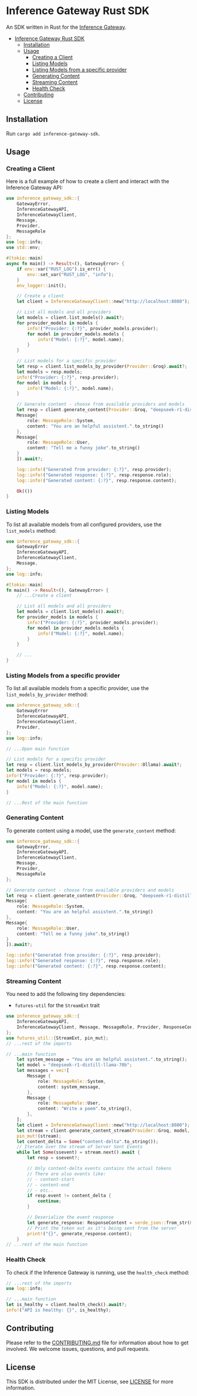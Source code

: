 # Inference Gateway Rust SDK

An SDK written in Rust for the [Inference Gateway](https://github.com/inference-gateway/inference-gateway).

- [Inference Gateway Rust SDK](#inference-gateway-rust-sdk)
  - [Installation](#installation)
  - [Usage](#usage)
    - [Creating a Client](#creating-a-client)
    - [Listing Models](#listing-models)
    - [Listing Models from a specific provider](#listing-models-from-a-specific-provider)
    - [Generating Content](#generating-content)
    - [Streaming Content](#streaming-content)
    - [Health Check](#health-check)
  - [Contributing](#contributing)
  - [License](#license)

## Installation

Run `cargo add inference-gateway-sdk`.

## Usage

### Creating a Client

Here is a full example of how to create a client and interact with the Inference Gateway API:

```rust
use inference_gateway_sdk::{
    GatewayError,
    InferenceGatewayAPI,
    InferenceGatewayClient,
    Message,
    Provider,
    MessageRole
};
use log::info;
use std::env;

#[tokio::main]
async fn main() -> Result<(), GatewayError> {
    if env::var("RUST_LOG").is_err() {
        env::set_var("RUST_LOG", "info");
    }
    env_logger::init();

    // Create a client
    let client = InferenceGatewayClient::new("http://localhost:8080");

    // List all models and all providers
    let models = client.list_models().await?;
    for provider_models in models {
        info!("Provider: {:?}", provider_models.provider);
        for model in provider_models.models {
            info!("Model: {:?}", model.name);
        }
    }

    // List models for a specific provider
    let resp = client.list_models_by_provider(Provider::Groq).await?;
    let models = resp.models;
    info!("Provider: {:?}", resp.provider);
    for model in models {
        info!("Model: {:?}", model.name);
    }

    // Generate content - choose from available providers and models
    let resp = client.generate_content(Provider::Groq, "deepseek-r1-distill-llama-70b", vec![
    Message{
        role: MessageRole::System,
        content: "You are an helpful assistent.".to_string()
    },
    Message{
        role: MessageRole::User,
        content: "Tell me a funny joke".to_string()
    }
    ]).await?;

    log::info!("Generated from provider: {:?}", resp.provider);
    log::info!("Generated response: {:?}", resp.response.role);
    log::info!("Generated content: {:?}", resp.response.content);

    Ok(())
}
```

### Listing Models

To list all available models from all configured providers, use the `list_models` method:

```rust
use inference_gateway_sdk::{
    GatewayError
    InferenceGatewayAPI,
    InferenceGatewayClient,
    Message,
};
use log::info;

#[tokio::main]
fn main() -> Result<(), GatewayError> {
    // ...Create a client

    // List all models and all providers
    let models = client.list_models().await?;
    for provider_models in models {
        info!("Provider: {:?}", provider_models.provider);
        for model in provider_models.models {
            info!("Model: {:?}", model.name);
        }
    }

    // ...
}
```

### Listing Models from a specific provider

To list all available models from a specific provider, use the `list_models_by_provider` method:

```rust
use inference_gateway_sdk::{
    GatewayError
    InferenceGatewayAPI,
    InferenceGatewayClient,
    Provider,
};
use log::info;

// ...Open main function

// List models for a specific provider
let resp = client.list_models_by_provider(Provider::Ollama).await?;
let models = resp.models;
info!("Provider: {:?}", resp.provider);
for model in models {
    info!("Model: {:?}", model.name);
}

// ...Rest of the main function
```

### Generating Content

To generate content using a model, use the `generate_content` method:

```rust
use inference_gateway_sdk::{
    GatewayError,
    InferenceGatewayAPI,
    InferenceGatewayClient,
    Message,
    Provider,
    MessageRole
};

// Generate content - choose from available providers and models
let resp = client.generate_content(Provider::Groq, "deepseek-r1-distill-llama-70b", vec![
Message{
    role: MessageRole::System,
    content: "You are an helpful assistent.".to_string()
},
Message{
    role: MessageRole::User,
    content: "Tell me a funny joke".to_string()
}
]).await?;

log::info!("Generated from provider: {:?}", resp.provider);
log::info!("Generated response: {:?}", resp.response.role);
log::info!("Generated content: {:?}", resp.response.content);
```

### Streaming Content

You need to add the following tiny dependencies:

- `futures-util` for the `StreamExt` trait

```rust
use inference_gateway_sdk::{
    InferenceGatewayAPI,
    InferenceGatewayClient, Message, MessageRole, Provider, ResponseContent
};
use futures_util::{StreamExt, pin_mut};
// ...rest of the imports

// ...main function
    let system_message = "You are an helpful assistent.".to_string();
    let model = "deepseek-r1-distill-llama-70b";
    let messages = vec![
        Message {
            role: MessageRole::System,
            content: system_message,
        },
        Message {
            role: MessageRole::User,
            content: "Write a poem".to_string(),
        },
    ];
    let client = InferenceGatewayClient::new("http://localhost:8080");
    let stream = client.generate_content_stream(Provider::Groq, model, messages);
    pin_mut!(stream);
    let content_delta = Some("content-delta".to_string());
    // Iterate over the stream of Server Sent Events
    while let Some(ssevent) = stream.next().await {
        let resp = ssevent?;

        // Only content-delta events contains the actual tokens
        // There are also events like:
        // - content-start
        // - content-end
        // - etc..
        if resp.event != content_delta {
            continue;
        }

        // Deserialize the event response
        let generate_response: ResponseContent = serde_json::from_str(&resp.data)?;
        // Print the token out as it's being sent from the server
        print!("{}", generate_response.content);
    }
// ...rest of the main function
```

### Health Check

To check if the Inference Gateway is running, use the `health_check` method:

```rust
// ...rest of the imports
use log::info;

// ...main function
let is_healthy = client.health_check().await?;
info!("API is healthy: {}", is_healthy);
```

## Contributing

Please refer to the [CONTRIBUTING.md](CONTRIBUTING.md) file for information about how to get involved. We welcome issues, questions, and pull requests.

## License

This SDK is distributed under the MIT License, see [LICENSE](LICENSE) for more information.
